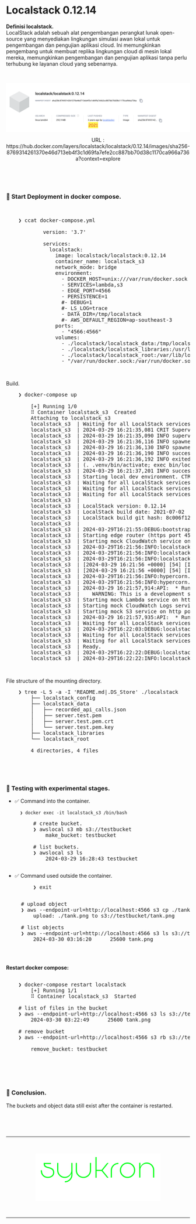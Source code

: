 # Localstack 0.12.14


**Definisi localstack.** <br />
LocalStack adalah sebuah alat pengembangan perangkat lunak open-source yang menyediakan lingkungan simulasi awan lokal untuk pengembangan dan pengujian aplikasi cloud. Ini memungkinkan pengembang untuk membuat replika lingkungan cloud di mesin lokal mereka, memungkinkan pengembangan dan pengujian aplikasi tanpa perlu terhubung ke layanan cloud yang sebenarnya.

&nbsp;

<div align="center">
    <img src="./gambar-petunjuk/ss_localstack_0.12.14_dockerhub.png" alt="ss_localstack_0.12.14_dockerhub" style="display: block; margin: 0 auto;">
    <p align="center">URL : https://hub.docker.com/layers/localstack/localstack/0.12.14/images/sha256-8769314261370e46d713eb4f3c1d69fa7efe2cc887bb70d38c1170ca966a736a?context=explore</p>
</div> 

&nbsp;

&nbsp;

### &#x1F530; Start Deployment in docker compose.

&nbsp;

<pre>
    ❯ ccat docker-compose.yml

            version: '3.7'
            
            services:
              localstack:
                image: localstack/localstack:0.12.14
                container_name: localstack_s3
                network_mode: bridge
                environment:
                  - DOCKER_HOST=unix:///var/run/docker.sock
                  - SERVICES=lambda,s3
                  - EDGE_PORT=4566
                  - PERSISTENCE=1
                  #- DEBUG=1
                  #- LS_LOG=trace
                  - DATA_DIR=/tmp/localstack
                  #- AWS_DEFAULT_REGION=ap-southeast-3
                ports:
                  - "4566:4566"
                volumes:
                  - ./localstack/localstack_data:/tmp/localstack
                  - ./localstack/localstack_libraries:/usr/lib/localstack    # static third-party packages installed into the container images
                  - ./localstack/localstack_root:/var/lib/localstack         # the LocalStack volume directory root
                  - "/var/run/docker.sock:/var/run/docker.sock"
</pre>

&nbsp;

Build.
<pre>
    ❯ docker-compose up

        [+] Running 1/0
        ⠿ Container localstack_s3  Created                                                                                             0.0s
        Attaching to localstack_s3
        localstack_s3  | Waiting for all LocalStack services to be ready
        localstack_s3  | 2024-03-29 16:21:35,081 CRIT Supervisor is running as root.  Privileges were not dropped because no user is specified in the config file.  If you intend to run as root, you can set user=root in the config file to avoid this message.
        localstack_s3  | 2024-03-29 16:21:35,090 INFO supervisord started with pid 30
        localstack_s3  | 2024-03-29 16:21:36,116 INFO spawned: 'dashboard' with pid 48
        localstack_s3  | 2024-03-29 16:21:36,130 INFO spawned: 'infra' with pid 50
        localstack_s3  | 2024-03-29 16:21:36,190 INFO success: dashboard entered RUNNING state, process has stayed up for > than 0 seconds (startsecs)
        localstack_s3  | 2024-03-29 16:21:36,192 INFO exited: dashboard (exit status 0; expected)
        localstack_s3  | (. .venv/bin/activate; exec bin/localstack start --host)
        localstack_s3  | 2024-03-29 16:21:37,201 INFO success: infra entered RUNNING state, process has stayed up for > than 1 seconds (startsecs)
        localstack_s3  | Starting local dev environment. CTRL-C to quit.
        localstack_s3  | Waiting for all LocalStack services to be ready
        localstack_s3  | Waiting for all LocalStack services to be ready
        localstack_s3  | Waiting for all LocalStack services to be ready
        localstack_s3  | 
        localstack_s3  | LocalStack version: 0.12.14
        localstack_s3  | LocalStack build date: 2021-07-02
        localstack_s3  | LocalStack build git hash: 8c006f12
        localstack_s3  | 
        localstack_s3  | 2024-03-29T16:21:55:DEBUG:bootstrap.py: Loading plugins - scope "services", module "localstack": <function register_localstack_plugins at 0x4004a0d830>
        localstack_s3  | Starting edge router (https port 4566)...
        localstack_s3  | Starting mock CloudWatch service on http port 4566 ...
        localstack_s3  | 2024-03-29T16:21:56:INFO:localstack.utils.analytics.profiler: Execution of "load_plugin_from_path" took 715.11ms
        localstack_s3  | 2024-03-29T16:21:56:INFO:localstack.utils.analytics.profiler: Execution of "load_plugins" took 716.31ms
        localstack_s3  | 2024-03-29T16:21:56:INFO:localstack.multiserver: Starting multi API server process on port 58297
        localstack_s3  | [2024-03-29 16:21:56 +0000] [54] [INFO] Running on http://0.0.0.0:58297 (CTRL + C to quit)
        localstack_s3  | [2024-03-29 16:21:56 +0000] [54] [INFO] Running on https://0.0.0.0:4566 (CTRL + C to quit)
        localstack_s3  | 2024-03-29T16:21:56:INFO:hypercorn.error: Running on http://0.0.0.0:58297 (CTRL + C to quit)
        localstack_s3  | 2024-03-29T16:21:56:INFO:hypercorn.error: Running on https://0.0.0.0:4566 (CTRL + C to quit)
        localstack_s3  | 2024-03-29 16:21:57,914:API:  * Running on all addresses.
        localstack_s3  |    WARNING: This is a development server. Do not use it in a production deployment.
        localstack_s3  | Starting mock Lambda service on http port 4566 ...
        localstack_s3  | Starting mock CloudWatch Logs service on http port 4566 ...
        localstack_s3  | Starting mock S3 service on http port 4566 ...
        localstack_s3  | 2024-03-29 16:21:57,935:API:  * Running on http://172.17.0.2:43635/ (Press CTRL+C to quit)
        localstack_s3  | Waiting for all LocalStack services to be ready
        localstack_s3  | 2024-03-29T16:22:03:DEBUG:localstack.services.edge: IN(s3): "GET /" - headers: {'Remote-Addr': '127.0.0.1', 'Host': 's3.localhost.localstack.cloud:4566', 'Accept-Encoding': 'identity', 'User-Agent': 'Boto3/1.17.104 Python/3.7.10 Linux/5.10.104-linuxkit Botocore/1.20.104', 'X-Amz-Date': '20240329T162203Z', 'X-Amz-Content-Sha256': 'e3b0c44298fc1c149afbf4c8996fb92427ae41e4649b934ca495991b7852b855', 'Authorization': 'AWS4-HMAC-SHA256 Credential=__internal_call__/20240329/ap-southeast-3/s3/aws4_request, SignedHeaders=host;x-amz-content-sha256;x-amz-date, Signature=380bc6497202415cc09095204f333398a9c62192b256665967703100ed47a907', 'X-Forwarded-For': '127.0.0.1, s3.localhost.localstack.cloud:4566', 'x-localstack-edge': 'http://s3.localhost.localstack.cloud:4566'} - data: b''
        localstack_s3  | Waiting for all LocalStack services to be ready
        localstack_s3  | Waiting for all LocalStack services to be ready
        localstack_s3  | Ready.
        localstack_s3  | 2024-03-29T16:22:22:DEBUG:localstack.services.edge: OUT(s3): "GET /" - status: 200 - response headers: {'Content-Type': 'application/xml; charset=utf-8', 'Access-Control-Allow-Origin': '*', 'Server': 'Werkzeug/2.0.1 Python/3.7.10', 'Date': 'Fri, 29 Mar 2024 16:22:22 GMT', 'Last-Modified': 'Fri, 29 Mar 2024 16:22:22 GMT', 'x-amz-request-id': '8C65748B0F995210', 'x-amz-id-2': 'MzRISOwyjmnup8C65748B0F9952107/JypPGXLh0OVFGcJaaO3KW/hRAqKOpIEEp', 'accept-ranges': 'bytes', 'content-language': 'en-US', 'Transfer-Encoding': 'chunked'} - response: <ListAllMyBucketsResult xmlns="http://s3.amazonaws.com/doc/2006-03-01"><Owner><ID>bcaf1ffd86f41161ca5fb16fd081034f</ID><DisplayName>webfile</DisplayName></Owner><Buckets></Buckets></ListAllMyBucketsResult>
        localstack_s3  | 2024-03-29T16:22:22:INFO:localstack.utils.analytics.profiler: Execution of "start_api_services" took 25466.38ms
</pre>

&nbsp;

File structure of the mounting directory.
<pre>
    ❯ tree -L 5 -a -I 'README.md|.DS_Store' ./localstack
        ├── localstack_config
        ├── localstack_data
        │   ├── recorded_api_calls.json
        │   ├── server.test.pem
        │   ├── server.test.pem.crt
        │   └── server.test.pem.key
        ├── localstack_libraries
        └── localstack_root

        4 directories, 4 files
</pre>

&nbsp;

&nbsp;

### &#x1F530; Testing with experimental stages.

- &#x2705; Command into the container.

        ❯ docker exec -it localstack_s3 /bin/bash

    <pre>
        # create bucket.
        ❯ awslocal s3 mb s3://testbucket
            make_bucket: testbucket

        # list buckets.
        ❯ awslocal s3 ls
            2024-03-29 16:28:43 testbucket
    </pre>

- &#x2705; Command used outside the container.
    <pre>
        ❯ exit
    </pre>
    <pre>
    # upload object
    ❯ aws --endpoint-url=http://localhost:4566 s3 cp ./tank.png s3://testbucket/tank.png
        upload: ./tank.png to s3://testbucket/tank.png

    # list objects
    ❯ aws --endpoint-url=http://localhost:4566 s3 ls s3://testbucket/ 
        2024-03-30 03:16:20      25600 tank.png
    </pre>

&nbsp;

**Restart docker compose:**

<pre>

    ❯ docker-compose restart localstack
        [+] Running 1/1
        ⠿ Container localstack_s3  Started  

    # list of files in the bucket
    ❯ aws --endpoint-url=http://localhost:4566 s3 ls s3://testbucket/
        2024-03-30 03:22:49      25600 tank.png

    # remove bucket
    ❯ aws --endpoint-url=http://localhost:4566 s3 rb s3://testbucket --force

        remove_bucket: testbucket

</pre>

&nbsp;

&nbsp;


### &#x1F530; Conclusion.

The buckets and object data still exist after the container is restarted.

&nbsp;

&nbsp;

---

&nbsp;

<div align="center">
    <img src="./gambar-petunjuk/syukron.png" alt="syukron" style="display: block; margin: 0 auto;">
</div> 

&nbsp;

---

&nbsp;

&nbsp;